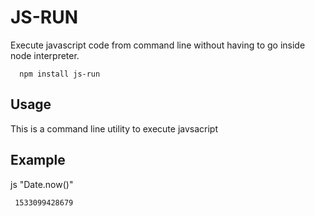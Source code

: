 # JS-RUN

Execute javascript code from command line without having to go inside node interpreter.

```
  npm install js-run
```

## Usage

This is a command line utility to execute javsacript

 Example
-------
js "Date.now()"

     1533099428679
